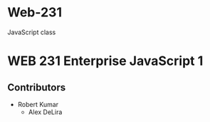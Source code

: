 # Web-231

JavaScript class

# WEB 231 Enterprise JavaScript 1

## Contributors

- Robert Kumar
  - Alex DeLira
